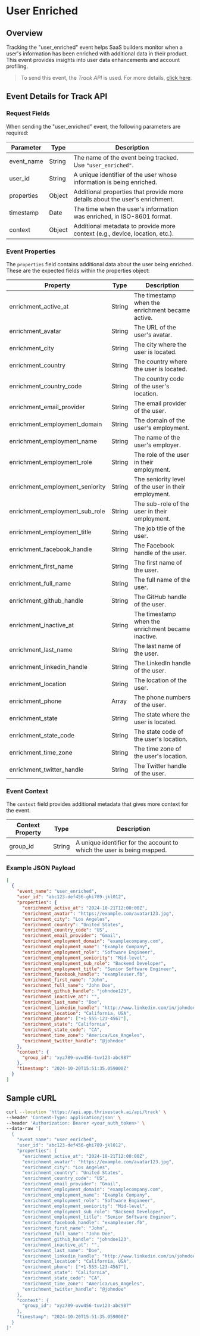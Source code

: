 # User Enriched

## Overview

Tracking the "user_enriched" event helps SaaS builders monitor when a user's information has been enriched with additional data in their product. This event provides insights into user data enhancements and account profiling.



> To send this event, the _Track API_ is used. For more details, [click here](/getting-started/analyze/instrumentation/events/event-tracking).



## Event Details for Track API

### Request Fields

When sending the "user_enriched" event, the following parameters are required:

| Parameter   | Type   | Description                                                                                     |
|-------------|--------|-------------------------------------------------------------------------------------------------|
| event_name  | String | The name of the event being tracked. Use `"user_enriched"`.                                   |
| user_id     | String | A unique identifier of the user whose information is being enriched.                           |
| properties   | Object | Additional properties that provide more details about the user's enrichment.                   |
| timestamp   | Date   | The time when the user's information was enriched, in ISO-8601 format.                        |
| context     | Object | Additional metadata to provide more context (e.g., device, location, etc.).                    |

### Event Properties

The `properties` field contains additional data about the user being enriched. These are the expected fields within the properties object:

| Property                          | Type   | Description                                          |
| --------------------------------- | ------ | ---------------------------------------------------- |
| enrichment_active_at              | String | The timestamp when the enrichment became active.     |
| enrichment_avatar                 | String | The URL of the user's avatar.                        |
| enrichment_city                   | String | The city where the user is located.                  |
| enrichment_country                | String | The country where the user is located.               |
| enrichment_country_code           | String | The country code of the user's location.             |
| enrichment_email_provider         | String | The email provider of the user.                      |
| enrichment_employment_domain      | String | The domain of the user's employment.                 |
| enrichment_employment_name        | String | The name of the user's employer.                     |
| enrichment_employment_role        | String | The role of the user in their employment.            |
| enrichment_employment_seniority   | String | The seniority level of the user in their employment. |
| enrichment_employment_sub_role    | String | The sub-role of the user in their employment.        |
| enrichment_employment_title       | String | The job title of the user.                           |
| enrichment_facebook_handle        | String | The Facebook handle of the user.                     |
| enrichment_first_name             | String | The first name of the user.                          |
| enrichment_full_name              | String | The full name of the user.                           |
| enrichment_github_handle          | String | The GitHub handle of the user.                       |
| enrichment_inactive_at            | String | The timestamp when the enrichment became inactive.   |
| enrichment_last_name              | String | The last name of the user.                           |
| enrichment_linkedin_handle        | String | The LinkedIn handle of the user.                     |
| enrichment_location               | String | The location of the user.                            |
| enrichment_phone                  | Array  | The phone numbers of the user.                       |
| enrichment_state                  | String | The state where the user is located.                 |
| enrichment_state_code             | String | The state code of the user's location.               |
| enrichment_time_zone              | String | The time zone of the user's location.                |
| enrichment_twitter_handle         | String | The Twitter handle of the user.                      |
 

### Event Context

The `context` field provides additional metadata that gives more context for the event.

| Context Property   | Type   | Description                                                               |
|--------------------|--------|---------------------------------------------------------------------------|
| group_id           | String | A unique identifier for the account to which the user is being mapped.     |


### Example JSON Payload
```json
[
  {
    "event_name": "user_enriched",
    "user_id": "abc123-def456-ghi789-jkl012",
    "properties": {
      "enrichment_active_at": "2024-10-21T12:00:00Z",
      "enrichment_avatar": "https://example.com/avatar123.jpg",
      "enrichment_city": "Los Angeles",
      "enrichment_country": "United States",
      "enrichment_country_code": "US",
      "enrichment_email_provider": "Gmail",
      "enrichment_employment_domain": "examplecompany.com",
      "enrichment_employment_name": "Example Company",
      "enrichment_employment_role": "Software Engineer",
      "enrichment_employment_seniority": "Mid-level",
      "enrichment_employment_sub_role": "Backend Developer",
      "enrichment_employment_title": "Senior Software Engineer",
      "enrichment_facebook_handle": "exampleuser.fb",
      "enrichment_first_name": "John",
      "enrichment_full_name": "John Doe",
      "enrichment_github_handle": "johndoe123",
      "enrichment_inactive_at": "",
      "enrichment_last_name": "Doe",
      "enrichment_linkedin_handle": "http://www.linkedin.com/in/johndoe",
      "enrichment_location": "California, USA",
      "enrichment_phone": ["+1-555-123-4567"],
      "enrichment_state": "California",
      "enrichment_state_code": "CA",
      "enrichment_time_zone": "America/Los_Angeles",
      "enrichment_twitter_handle": "@johndoe"
    },
    "context": {
      "group_id": "xyz789-uvw456-tuv123-abc987"
    },
    "timestamp": "2024-10-20T15:51:35.059000Z"
  }
]
```

##  Sample cURL

```bash
curl --location 'https://api.app.thrivestack.ai/api/track' \
--header 'Content-Type: application/json' \
--header 'Authorization: Bearer <your_auth_token>' \
--data-raw '[
  {
    "event_name": "user_enriched",
    "user_id": "abc123-def456-ghi789-jkl012",
    "properties": {
      "enrichment_active_at": "2024-10-21T12:00:00Z",
      "enrichment_avatar": "https://example.com/avatar123.jpg",
      "enrichment_city": "Los Angeles",
      "enrichment_country": "United States",
      "enrichment_country_code": "US",
      "enrichment_email_provider": "Gmail",
      "enrichment_employment_domain": "examplecompany.com",
      "enrichment_employment_name": "Example Company",
      "enrichment_employment_role": "Software Engineer",
      "enrichment_employment_seniority": "Mid-level",
      "enrichment_employment_sub_role": "Backend Developer",
      "enrichment_employment_title": "Senior Software Engineer",
      "enrichment_facebook_handle": "exampleuser.fb",
      "enrichment_first_name": "John",
      "enrichment_full_name": "John Doe",
      "enrichment_github_handle": "johndoe123",
      "enrichment_inactive_at": "",
      "enrichment_last_name": "Doe",
      "enrichment_linkedin_handle": "http://www.linkedin.com/in/johndoe",
      "enrichment_location": "California, USA",
      "enrichment_phone": ["+1-555-123-4567"],
      "enrichment_state": "California",
      "enrichment_state_code": "CA",
      "enrichment_time_zone": "America/Los_Angeles",
      "enrichment_twitter_handle": "@johndoe"
    },
    "context": {
      "group_id": "xyz789-uvw456-tuv123-abc987"
    },
    "timestamp": "2024-10-20T15:51:35.059000Z"
  }
]'
```
